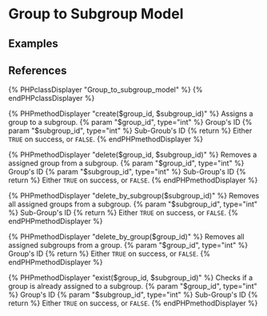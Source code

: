 # Group to Subgroup Model

## Examples

## References

{% PHPclassDisplayer "Group_to_subgroup_model" %}
{% endPHPclassDisplayer %}

{% PHPmethodDisplayer "create($group_id, $subgroup_id)" %}
	Assigns a group to a subgroup.
	{% param "$group_id", type="int" %}
	Group's ID
	{% param "$subgroup_id", type="int" %}
	Sub-Groub's ID
	{% return %}
	Either `TRUE` on success, or `FALSE`.
{% endPHPmethodDisplayer %}

{% PHPmethodDisplayer "delete($group_id, $subgroup_id)" %}
	Removes a assigned group from a subgroup.
	{% param "$group_id", type="int" %}
	Group's ID
	{% param "$subgroup_id", type="int" %}
	Sub-Group's ID
	{% return %}
	Either `TRUE` on success, or `FALSE`.
{% endPHPmethodDisplayer %}

{% PHPmethodDisplayer "delete_by_subgroup($subgroup_id)" %}
	Removes all assigned groups from a subgroup.
	{% param "$subgroup_id", type="int" %}
	Sub-Group's ID
	{% return %}
	Either `TRUE` on success, or `FALSE`.
{% endPHPmethodDisplayer %}

{% PHPmethodDisplayer "delete_by_group($group_id)" %}
	Removes all assigned subgroups from a group.
	{% param "$group_id", type="int" %}
	Group's ID
	{% return %}
	Either `TRUE` on success, or `FALSE`.
{% endPHPmethodDisplayer %}

{% PHPmethodDisplayer "exist($group_id, $subgroup_id)" %}
	Checks if a group is already assigned to a subgroup.
	{% param "$group_id", type="int" %}
	Group's ID
	{% param "$subgroup_id", type="int" %}
	Sub-Group's ID
	{% return %}
	Either `TRUE` on success, or `FALSE`.
{% endPHPmethodDisplayer %}
